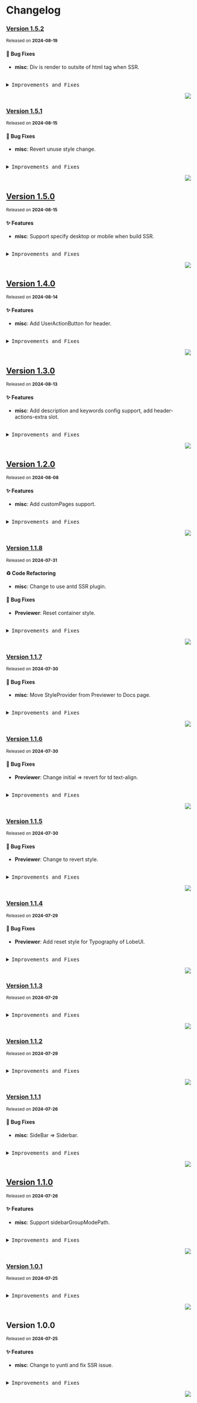 <a name="readme-top"></a>

# Changelog

### [Version 1.5.2](https://github.com/yuntijs/dumi-theme-yunti/compare/v1.5.1...v1.5.2)

<sup>Released on **2024-08-19**</sup>

#### 🐛 Bug Fixes

- **misc**: Div is render to outsite of html tag when SSR.

<br/>

<details>
<summary><kbd>Improvements and Fixes</kbd></summary>

#### What's fixed

- **misc**: Div is render to outsite of html tag when SSR ([4f62f74](https://github.com/yuntijs/dumi-theme-yunti/commit/4f62f74))

</details>

<div align="right">

[![](https://img.shields.io/badge/-BACK_TO_TOP-151515?style=flat-square)](#readme-top)

</div>

### [Version 1.5.1](https://github.com/yuntijs/dumi-theme-yunti/compare/v1.5.0...v1.5.1)

<sup>Released on **2024-08-15**</sup>

#### 🐛 Bug Fixes

- **misc**: Revert unuse style change.

<br/>

<details>
<summary><kbd>Improvements and Fixes</kbd></summary>

#### What's fixed

- **misc**: Revert unuse style change ([b734816](https://github.com/yuntijs/dumi-theme-yunti/commit/b734816))

</details>

<div align="right">

[![](https://img.shields.io/badge/-BACK_TO_TOP-151515?style=flat-square)](#readme-top)

</div>

## [Version 1.5.0](https://github.com/yuntijs/dumi-theme-yunti/compare/v1.4.0...v1.5.0)

<sup>Released on **2024-08-15**</sup>

#### ✨ Features

- **misc**: Support specify desktop or mobile when build SSR.

<br/>

<details>
<summary><kbd>Improvements and Fixes</kbd></summary>

#### What's improved

- **misc**: Support specify desktop or mobile when build SSR ([213b344](https://github.com/yuntijs/dumi-theme-yunti/commit/213b344))

</details>

<div align="right">

[![](https://img.shields.io/badge/-BACK_TO_TOP-151515?style=flat-square)](#readme-top)

</div>

## [Version 1.4.0](https://github.com/yuntijs/dumi-theme-yunti/compare/v1.3.0...v1.4.0)

<sup>Released on **2024-08-14**</sup>

#### ✨ Features

- **misc**: Add UserActionButton for header.

<br/>

<details>
<summary><kbd>Improvements and Fixes</kbd></summary>

#### What's improved

- **misc**: Add UserActionButton for header ([4089d3d](https://github.com/yuntijs/dumi-theme-yunti/commit/4089d3d))

</details>

<div align="right">

[![](https://img.shields.io/badge/-BACK_TO_TOP-151515?style=flat-square)](#readme-top)

</div>

## [Version 1.3.0](https://github.com/yuntijs/dumi-theme-yunti/compare/v1.2.0...v1.3.0)

<sup>Released on **2024-08-13**</sup>

#### ✨ Features

- **misc**: Add description and keywords config support, add header-actions-extra slot.

<br/>

<details>
<summary><kbd>Improvements and Fixes</kbd></summary>

#### What's improved

- **misc**: Add description and keywords config support ([54764a9](https://github.com/yuntijs/dumi-theme-yunti/commit/54764a9))
- **misc**: Add header-actions-extra slot ([24e78c2](https://github.com/yuntijs/dumi-theme-yunti/commit/24e78c2))

</details>

<div align="right">

[![](https://img.shields.io/badge/-BACK_TO_TOP-151515?style=flat-square)](#readme-top)

</div>

## [Version 1.2.0](https://github.com/yuntijs/dumi-theme-yunti/compare/v1.1.8...v1.2.0)

<sup>Released on **2024-08-08**</sup>

#### ✨ Features

- **misc**: Add customPages support.

<br/>

<details>
<summary><kbd>Improvements and Fixes</kbd></summary>

#### What's improved

- **misc**: Add customPages support ([96d767a](https://github.com/yuntijs/dumi-theme-yunti/commit/96d767a))

</details>

<div align="right">

[![](https://img.shields.io/badge/-BACK_TO_TOP-151515?style=flat-square)](#readme-top)

</div>

### [Version 1.1.8](https://github.com/yuntijs/dumi-theme-yunti/compare/v1.1.7...v1.1.8)

<sup>Released on **2024-07-31**</sup>

#### ♻ Code Refactoring

- **misc**: Change to use antd SSR plugin.

#### 🐛 Bug Fixes

- **Previewer**: Reset container style.

<br/>

<details>
<summary><kbd>Improvements and Fixes</kbd></summary>

#### Code refactoring

- **misc**: Change to use antd SSR plugin ([e0c41de](https://github.com/yuntijs/dumi-theme-yunti/commit/e0c41de))

#### What's fixed

- **Previewer**: Reset container style ([3f0993f](https://github.com/yuntijs/dumi-theme-yunti/commit/3f0993f))

</details>

<div align="right">

[![](https://img.shields.io/badge/-BACK_TO_TOP-151515?style=flat-square)](#readme-top)

</div>

### [Version 1.1.7](https://github.com/yuntijs/dumi-theme-yunti/compare/v1.1.6...v1.1.7)

<sup>Released on **2024-07-30**</sup>

#### 🐛 Bug Fixes

- **misc**: Move StyleProvider from Previewer to Docs page.

<br/>

<details>
<summary><kbd>Improvements and Fixes</kbd></summary>

#### What's fixed

- **misc**: Move StyleProvider from Previewer to Docs page ([2f48322](https://github.com/yuntijs/dumi-theme-yunti/commit/2f48322))

</details>

<div align="right">

[![](https://img.shields.io/badge/-BACK_TO_TOP-151515?style=flat-square)](#readme-top)

</div>

### [Version 1.1.6](https://github.com/yuntijs/dumi-theme-yunti/compare/v1.1.5...v1.1.6)

<sup>Released on **2024-07-30**</sup>

#### 🐛 Bug Fixes

- **Previewer**: Change initial => revert for td text-align.

<br/>

<details>
<summary><kbd>Improvements and Fixes</kbd></summary>

#### What's fixed

- **Previewer**: Change initial => revert for td text-align ([ec9ad49](https://github.com/yuntijs/dumi-theme-yunti/commit/ec9ad49))

</details>

<div align="right">

[![](https://img.shields.io/badge/-BACK_TO_TOP-151515?style=flat-square)](#readme-top)

</div>

### [Version 1.1.5](https://github.com/yuntijs/dumi-theme-yunti/compare/v1.1.4...v1.1.5)

<sup>Released on **2024-07-30**</sup>

#### 🐛 Bug Fixes

- **Previewer**: Change to revert style.

<br/>

<details>
<summary><kbd>Improvements and Fixes</kbd></summary>

#### What's fixed

- **Previewer**: Change to revert style ([03be616](https://github.com/yuntijs/dumi-theme-yunti/commit/03be616))

</details>

<div align="right">

[![](https://img.shields.io/badge/-BACK_TO_TOP-151515?style=flat-square)](#readme-top)

</div>

### [Version 1.1.4](https://github.com/yuntijs/dumi-theme-yunti/compare/v1.1.3...v1.1.4)

<sup>Released on **2024-07-29**</sup>

#### 🐛 Bug Fixes

- **Previewer**: Add reset style for Typography of LobeUI.

<br/>

<details>
<summary><kbd>Improvements and Fixes</kbd></summary>

#### What's fixed

- **Previewer**: Add reset style for Typography of LobeUI ([7041ba0](https://github.com/yuntijs/dumi-theme-yunti/commit/7041ba0))

</details>

<div align="right">

[![](https://img.shields.io/badge/-BACK_TO_TOP-151515?style=flat-square)](#readme-top)

</div>

### [Version 1.1.3](https://github.com/yuntijs/dumi-theme-yunti/compare/v1.1.2...v1.1.3)

<sup>Released on **2024-07-29**</sup>

<br/>

<details>
<summary><kbd>Improvements and Fixes</kbd></summary>

</details>

<div align="right">

[![](https://img.shields.io/badge/-BACK_TO_TOP-151515?style=flat-square)](#readme-top)

</div>

### [Version 1.1.2](https://github.com/yuntijs/dumi-theme-yunti/compare/v1.1.1...v1.1.2)

<sup>Released on **2024-07-29**</sup>

<br/>

<details>
<summary><kbd>Improvements and Fixes</kbd></summary>

</details>

<div align="right">

[![](https://img.shields.io/badge/-BACK_TO_TOP-151515?style=flat-square)](#readme-top)

</div>

### [Version 1.1.1](https://github.com/yuntijs/dumi-theme-yunti/compare/v1.1.0...v1.1.1)

<sup>Released on **2024-07-26**</sup>

#### 🐛 Bug Fixes

- **misc**: SideBar => Siderbar.

<br/>

<details>
<summary><kbd>Improvements and Fixes</kbd></summary>

#### What's fixed

- **misc**: SideBar => Siderbar ([db5bde7](https://github.com/yuntijs/dumi-theme-yunti/commit/db5bde7))

</details>

<div align="right">

[![](https://img.shields.io/badge/-BACK_TO_TOP-151515?style=flat-square)](#readme-top)

</div>

## [Version 1.1.0](https://github.com/yuntijs/dumi-theme-yunti/compare/v1.0.1...v1.1.0)

<sup>Released on **2024-07-26**</sup>

#### ✨ Features

- **misc**: Support sidebarGroupModePath.

<br/>

<details>
<summary><kbd>Improvements and Fixes</kbd></summary>

#### What's improved

- **misc**: Support sidebarGroupModePath ([052f0dd](https://github.com/yuntijs/dumi-theme-yunti/commit/052f0dd))

</details>

<div align="right">

[![](https://img.shields.io/badge/-BACK_TO_TOP-151515?style=flat-square)](#readme-top)

</div>

### [Version 1.0.1](https://github.com/yuntijs/dumi-theme-yunti/compare/v1.0.0...v1.0.1)

<sup>Released on **2024-07-25**</sup>

<br/>

<details>
<summary><kbd>Improvements and Fixes</kbd></summary>

</details>

<div align="right">

[![](https://img.shields.io/badge/-BACK_TO_TOP-151515?style=flat-square)](#readme-top)

</div>

## Version 1.0.0

<sup>Released on **2024-07-25**</sup>

#### ✨ Features

- **misc**: Change to yunti and fix SSR issue.

<br/>

<details>
<summary><kbd>Improvements and Fixes</kbd></summary>

#### What's improved

- **misc**: Change to yunti and fix SSR issue ([2d9c02f](https://github.com/yuntijs/dumi-theme-yunti/commit/2d9c02f))

</details>

<div align="right">

[![](https://img.shields.io/badge/-BACK_TO_TOP-151515?style=flat-square)](#readme-top)

</div>
